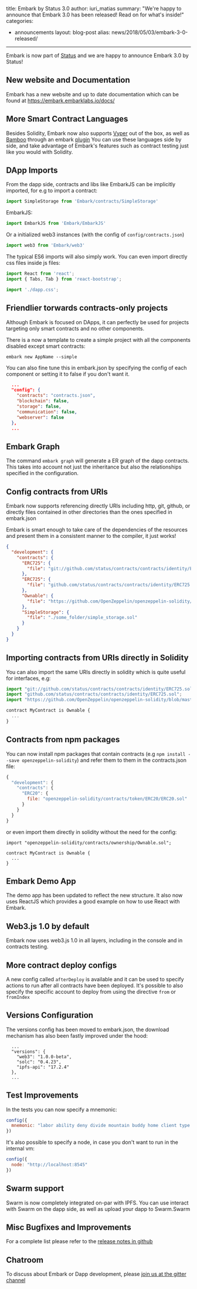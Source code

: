 title: Embark by Status 3.0
author: iuri_matias
summary: "We're happy to announce that Embark 3.0 has been released! Read on for what's inside!"
categories:
  - announcements
layout: blog-post
alias: news/2018/05/03/embark-3-0-released/
---

Embark is now part of [Status](https://status.im/) and we are happy to announce Embark 3.0 by Status!

## New website and Documentation

Embark has a new website and up to date documentation which can be found at https://embark.embarklabs.io/docs/

## More Smart Contract Languages

Besides Solidity, Embark now also supports [Vyper](https://github.com/ethereum/vyper/) out of the box, as well as [Bamboo](https://github.com/pirapira/bamboo) through an embark [plugin](https://github.com/embarklabs/embark-bamboo)
You can use these languages side by side, and take advantage of Embark's features such as contract testing just like you would with Solidity.

## DApp Imports

From the dapp side, contracts and libs like EmbarkJS can be implicitly imported, for e.g to import a contract:

```Javascript
import SimpleStorage from 'Embark/contracts/SimpleStorage'
```

EmbarkJS:

```Javascript
import EmbarkJS from 'Embark/EmbarkJS'
```

Or a initialized web3 instances (with the config of `config/contracts.json`)

```Javascript
import web3 from 'Embark/web3'
```

The typical ES6 imports will also simply work. You can even import directly css files inside js files:

```Javascript
import React from 'react';
import { Tabs, Tab } from 'react-bootstrap';

import './dapp.css';
```

## Friendlier torwards contracts-only projects

Although Embark is focused on DApps, it can perfectly be used for projects targeting only smart contracts and no other components.

There is a now a template to create a simple project with all the components disabled except smart contracts:

`embark new AppName --simple`

You can also fine tune this in embark.json by specifying the config of each component or setting it to false if you don't want it.

```JSON
  ...
  "config": {
    "contracts": "contracts.json",
    "blockchain": false,
    "storage": false,
    "communication": false,
    "webserver": false
  },
  ...
```

## Embark Graph

The command `embark graph` will generate a ER graph of the dapp contracts. This takes into account not just the inheritance but also the relationships specified in the configuration.

## Config contracts from URIs

Embark now supports referencing directly URIs including http, git, github, or directly files contained in other directories than the ones specified in embark.json

Embark is smart enough to take care of the dependencies of the resources and present them in a consistent manner to the compiler, it just works!

```JSON
{
  "development": {
    "contracts": {
      "ERC725": {
        "file": "git://github.com/status/contracts/contracts/identity/ERC725.sol#develop"
      },
      "ERC725": {
        "file": "github.com/status/contracts/contracts/identity/ERC725.sol"
      },
      "Ownable": {
        "file": "https://github.com/OpenZeppelin/openzeppelin-solidity/blob/master/contracts/ownership/Ownable.sol"
      },
      "SimpleStorage": {
        "file": "./some_folder/simple_storage.sol"
      }
    }
  }
}
```

## Importing contracts from URIs directly in Solidity

You can also import the same URIs directly in solidity which is quite useful for interfaces, e.g:

```Javascript
import "git://github.com/status/contracts/contracts/identity/ERC725.sol#develop";
import "github.com/status/contracts/contracts/identity/ERC725.sol";
import "https://github.com/OpenZeppelin/openzeppelin-solidity/blob/master/contracts/ownership/Ownable.sol"

contract MyContract is Ownable {
  ...
}
```

## Contracts from npm packages

You can now install npm packages that contain contracts (e.g `npm install --save openzeppelin-solidity`) and refer them to them in the contracts.json file:

```Javascript
{
  "development": {
    "contracts": {
      "ERC20": {
        file: "openzeppelin-solidity/contracts/token/ERC20/ERC20.sol"
      }
    }
  }
}
```

or even import them directly in solidity without the need for the config:

```Solidity
import "openzeppelin-solidity/contracts/ownership/Ownable.sol";

contract MyContract is Ownable {
  ...
}
```

## Embark Demo App

The demo app has been updated to reflect the new structure. It also now uses ReactJS which provides a good example on how to use React with Embark.

## Web3.js 1.0 by default

Embark now uses web3.js 1.0 in all layers, including in the console and in contracts testing.


## More contract deploy configs

A new config called `afterDeploy` is available and it can be used to specify actions to run after all contracts have been deployed.
It's possible to also specify the specific account to deploy from using the directive `from` or `fromIndex`

## Versions Configuration

The versions config has been moved to embark.json, the download mechanism has also been fastly improved under the hood:

```
  ...
  "versions": {
    "web3": "1.0.0-beta",
    "solc": "0.4.23",
    "ipfs-api": "17.2.4"
  },
  ...
```


## Test Improvements

In the tests you can now specify a mnemonic:

```Javascript
config({
  mnemonic: "labor ability deny divide mountain buddy home client type shallow outer pen"
})
````

It's also possible to specify a node, in case you don't want to run in the internal vm:

```Javascript
config({
  node: "http://localhost:8545"
})
````

## Swarm support

Swarm is now completely integrated on-par with IPFS. You can use interact with Swarm on the dapp side, as well as upload your dapp to Swarm.Swarm

## Misc Bugfixes and Improvements

For a complete list please refer to the [release notes in github](https://github.com/embarklabs/embark/releases/tag/3.0.0)

## Chatroom

To discuss about Embark or Dapp development, please [join us at the gitter channel](https://gitter.im/embark-framework/Lobby)

